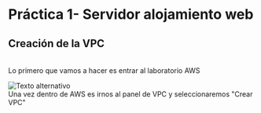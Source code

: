 # Práctica 1- Servidor alojamiento web

## Creación de la VPC
<br>
Lo primero que vamos a hacer es entrar al laboratorio AWS
<br>

![Texto alternativo](images/Screenshot_1.png)
<br>
Una vez dentro de AWS es irnos al panel de VPC y seleccionaremos "Crear VPC"

